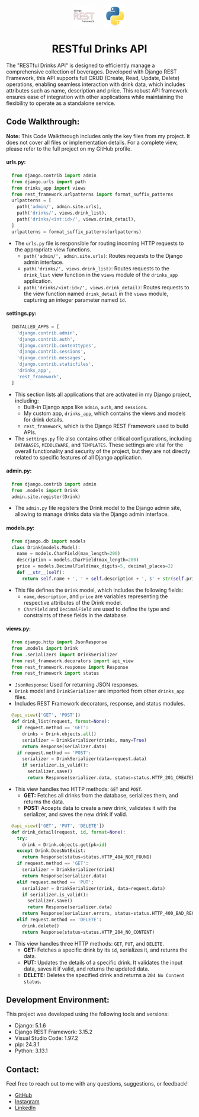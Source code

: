 <p align="center">
  <img src="https://github.com/devicons/devicon/blob/master/icons/djangorest/djangorest-original.svg" height="60" width="60" style="margin-right: 20px;">
  <img src="https://github.com/devicons/devicon/blob/master/icons/python/python-original.svg" height="60" width="60">
</p>

<div align="center">
  <h1>RESTful Drinks API</h1>
</div>

The "RESTful Drinks API" is designed to efficiently manage a comprehensive collection of beverages. Developed with Django REST Framework, this API supports full CRUD (Create, Read, Update, Delete) operations, enabling seamless interaction with drink data, which includes attributes such as name, description and price. This robust API framework ensures ease of integration with other applications while maintaining the flexibility to operate as a standalone service.

## Code Walkthrough:
**Note:** This Code Walkthrough includes only the key files from my project. It does not cover all files or implementation details. For a complete view, please refer to the full project on my GitHub profile.

#### urls.py:
```python
  from django.contrib import admin
  from django.urls import path
  from drinks_app import views
  from rest_framework.urlpatterns import format_suffix_patterns
  urlpatterns = [
    path('admin/', admin.site.urls),
    path('drinks/', views.drink_list),
    path('drinks/<int:id>/', views.drink_detail),
  ]
  urlpatterns = format_suffix_patterns(urlpatterns)
```

  - The ` urls.py ` file is responsible for routing incoming HTTP requests to the appropriate view functions.
    - ` path('admin/', admin.site.urls) `: Routes requests to the Django admin interface.
    - ` path('drinks/', views.drink_list) `: Routes requests to the ` drink_list ` view function in the ` views ` module of the ` drinks_app ` application.
    - ` path('drinks/<int:id>/', views.drink_detail) `: Routes requests to the view function named ` drink_detail ` in the ` views ` module, capturing an integer parameter named `id`.

#### settings.py:
```python
  INSTALLED_APPS = [
    'django.contrib.admin',
    'django.contrib.auth',
    'django.contrib.contenttypes',
    'django.contrib.sessions',
    'django.contrib.messages',
    'django.contrib.staticfiles',
    'drinks_app',
    'rest_framework',
  ]
```

  - This section lists all applications that are activated in my Django project, including:
    - Built-in Django apps like ` admin `, ` auth `, and ` sessions `.
    - My custom app, ` drinks_app `, which contains the views and models for drink details.
    - ` rest_framework `, which is the Django REST Framework used to build APIs.
  - The ` settings.py ` file also contains other critical configurations, including ` DATABASES `, ` MIDDLEWARE `, and ` TEMPLATES `. These settings are vital for the overall functionality and security of the project, but they are not directly related to specific features of all Django application.

#### admin.py:
```python
  from django.contrib import admin
  from .models import Drink
  admin.site.register(Drink)
```

  - The ` admin.py ` file registers the Drink model to the Django admin site, allowing to manage drinks data via the Django admin interface.

#### models.py:
```python
  from django.db import models
  class Drink(models.Model):
    name = models.CharField(max_length=200)
    description = models.CharField(max_length=200)
    price = models.DecimalField(max_digits=5, decimal_places=2)
    def __str__(self):
      return self.name + ', ' + self.description + ', $' + str(self.price)
```

  - This file defines the ` Drink ` model, which includes the following fields:
    - ` name `, ` description `, and ` price ` are variables representing the respective attributes of the Drink model.
    - ` CharField ` and ` DecimalField ` are used to define the type and constraints of these fields in the database.

#### views.py:
```python
  from django.http import JsonResponse
  from .models import Drink
  from .serializers import DrinkSerializer
  from rest_framework.decorators import api_view
  from rest_framework.response import Response
  from rest_framework import status
```

  - ` JsonResponse `: Used for returning JSON responses.
  - ` Drink ` model and ` DrinkSerializer ` are imported from other ` drinks_app ` files.
  - Includes REST Framework decorators, response, and status modules.

```python
  @api_view(['GET', 'POST'])
  def drink_list(request, format=None):
    if request.method == 'GET':
      drinks = Drink.objects.all()
      serializer = DrinkSerializer(drinks, many=True)
      return Response(serializer.data)
    if request.method == 'POST':
      serializer = DrinkSerializer(data=request.data)
      if serializer.is_valid():
        serializer.save()
        return Response(serializer.data, status=status.HTTP_201_CREATED)
```

  - This view handles two HTTP methods: ` GET ` and ` POST `.
    - **GET:** Fetches all drinks from the database, serializes them, and returns the data.
    - **POST:** Accepts data to create a new drink, validates it with the serializer, and saves the new drink if valid.

```python
  @api_view(['GET', 'PUT', 'DELETE'])
  def drink_detail(request, id, format=None):
    try:
      drink = Drink.objects.get(pk=id)
    except Drink.DoesNotExist:
      return Response(status=status.HTTP_404_NOT_FOUND)
    if request.method == 'GET':
      serializer = DrinkSerializer(drink)
      return Response(serializer.data)
    elif request.method == 'PUT':
      serializer = DrinkSerializer(drink, data=request.data)
      if serializer.is_valid():
        serializer.save()
        return Response(serializer.data)
      return Response(serializer.errors, status=status.HTTP_400_BAD_REQUEST)
    elif request.method == 'DELETE':
      drink.delete()
      return Response(status=status.HTTP_204_NO_CONTENT)
```

  - This view handles three HTTP methods: ` GET `, ` PUT `, and ` DELETE `.
    - **GET:** Fetches a specific drink by its ` id `, serializes it, and returns the data.
    - **PUT:** Updates the details of a specific drink. It validates the input data, saves it if valid, and returns the updated data.
    - **DELETE:** Deletes the specified drink and returns a ` 204 No Content status `.

## Development Environment:
This project was developed using the following tools and versions:
  - Django: 5.1.6
  - Django REST Framework: 3.15.2
  - Visual Studio Code: 1.97.2
  - pip: 24.3.1
  - Python: 3.13.1

## Contact:
Feel free to reach out to me with any questions, suggestions, or feedback!<br/>
  * [GitHub](https://github.com/mateuszcalderon)
  * [Instagram](https://www.instagram.com/mateuszcalderon/)
  * [LinkedIn](https://www.linkedin.com/in/mateuszcalderonreis/)
